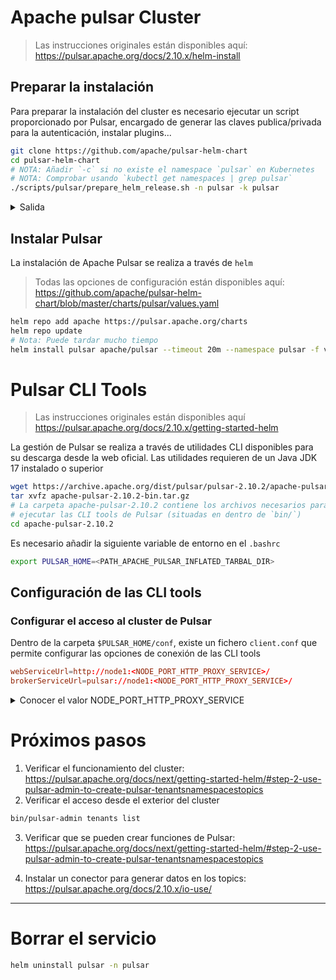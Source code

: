 # Apache pulsar Cluster

> Las instrucciones originales están disponibles aquí:
> https://pulsar.apache.org/docs/2.10.x/helm-install

## Preparar la instalación

Para preparar la instalación del cluster es necesario ejecutar un script
proporcionado por Pulsar, encargado de generar las claves publica/privada para
la autenticación, instalar plugins...

```sh
git clone https://github.com/apache/pulsar-helm-chart
cd pulsar-helm-chart
# NOTA: Añadir `-c` si no existe el namespace `pulsar` en Kubernetes
# NOTA: Comprobar usando `kubectl get namespaces | grep pulsar`
./scripts/pulsar/prepare_helm_release.sh -n pulsar -k pulsar
```

<details>

<summary>Salida</summary>

```
ertis@node1:~/altair/pulsar-helm-chart$ ./scripts/pulsar/prepare_helm_release.sh -n pulsar -k pulsar
generate the token keys for the pulsar cluster
The private key and public key are generated to /tmp/tmp.ImyWhMgcFd and /tmp/tmp.5NVruoNgNK successfully.
secret/pulsar-token-asymmetric-key created
generate the tokens for the super-users: proxy-admin,broker-admin,admin
generate the token for proxy-admin
pulsar-token-asymmetric-key
kubectl get -n pulsar secrets pulsar-token-asymmetric-key -o jsonpath={.data.PRIVATEKEY} | base64 --decode > /tmp/tmp.ANyvZGbHMt
secret/pulsar-token-proxy-admin created
generate the token for broker-admin
pulsar-token-asymmetric-key
kubectl get -n pulsar secrets pulsar-token-asymmetric-key -o jsonpath={.data.PRIVATEKEY} | base64 --decode > /tmp/tmp.fxHsQiKapx
secret/pulsar-token-broker-admin created
generate the token for admin
pulsar-token-asymmetric-key
kubectl get -n pulsar secrets pulsar-token-asymmetric-key -o jsonpath={.data.PRIVATEKEY} | base64 --decode > /tmp/tmp.hMqLqKgmhs
secret/pulsar-token-admin created
-------------------------------------

The jwt token secret keys are generated under:
    - 'pulsar-token-asymmetric-key'

The jwt tokens for superusers are generated and stored as below:
    - 'proxy-admin':secret('pulsar-token-proxy-admin')
    - 'broker-admin':secret('pulsar-token-broker-admin')
    - 'admin':secret('pulsar-token-admin')

```

</details>

## Instalar Pulsar

La instalación de Apache Pulsar se realiza a través de `helm`

> Todas las opciones de configuración están disponibles aquí:
> https://github.com/apache/pulsar-helm-chart/blob/master/charts/pulsar/values.yaml

```sh
helm repo add apache https://pulsar.apache.org/charts
helm repo update
# Nota: Puede tardar mucho tiempo
helm install pulsar apache/pulsar --timeout 20m --namespace pulsar -f values.yaml
```

# Pulsar CLI Tools

> Las instrucciones originales están disponibles aquí
> https://pulsar.apache.org/docs/2.10.x/getting-started-helm

La gestión de Pulsar se realiza a través de utilidades CLI disponibles para su
descarga desde la web oficial. Las utilidades requieren de un Java JDK 17
instalado o superior

```sh
wget https://archive.apache.org/dist/pulsar/pulsar-2.10.2/apache-pulsar-2.10.2-bin.tar.gz
tar xvfz apache-pulsar-2.10.2-bin.tar.gz
# La carpeta apache-pulsar-2.10.2 contiene los archivos necesarios para
# ejecutar las CLI tools de Pulsar (situadas en dentro de `bin/`)
cd apache-pulsar-2.10.2
```

Es necesario añadir la siguiente variable de entorno en el `.bashrc`

```sh
export PULSAR_HOME=<PATH_APACHE_PULSAR_INFLATED_TARBAL_DIR>
```

## Configuración de las CLI tools

### Configurar el acceso al cluster de Pulsar

Dentro de la carpeta `$PULSAR_HOME/conf`, existe un fichero `client.conf` que
permite configurar las opciones de conexión de las CLI tools

```conf
webServiceUrl=http://node1:<NODE_PORT_HTTP_PROXY_SERVICE>/
brokerServiceUrl=pulsar://node1:<NODE_PORT_HTTP_PROXY_SERVICE>/
```

<details>
  <summary>Conocer el valor NODE_PORT_HTTP_PROXY_SERVICE</summary>

```txt
ertis@node1:~/altair/apache-pulsar-2.10.2$ kubectl --namespace=pulsar describe service pulsar-proxy
Name:                     pulsar-proxy
Namespace:                pulsar
Labels:                   app=pulsar
                          app.kubernetes.io/managed-by=Helm
                          chart=pulsar-3.0.0
                          cluster=pulsar
                          component=proxy
                          heritage=Helm
                          release=pulsar
Annotations:              meta.helm.sh/release-name: pulsar
                          meta.helm.sh/release-namespace: pulsar
Selector:                 app=pulsar,component=proxy,release=pulsar
Type:                     LoadBalancer
IP Family Policy:         SingleStack
IP Families:              IPv4
IP:                       10.10.33.229
IPs:                      10.10.33.229
Port:                     http  80/TCP
TargetPort:               80/TCP
NodePort:                 http  30669/TCP
Endpoints:                10.10.34.200:80,10.10.34.54:80,10.10.34.85:80
Port:                     pulsar  6650/TCP
TargetPort:               6650/TCP
NodePort:                 pulsar  31225/TCP
Endpoints:                10.10.34.200:6650,10.10.34.54:6650,10.10.34.85:6650
Session Affinity:         None
External Traffic Policy:  Cluster
Events:                   <none>
```

</details>

# Próximos pasos

1. Verificar el funcionamiento del cluster:
   https://pulsar.apache.org/docs/next/getting-started-helm/#step-2-use-pulsar-admin-to-create-pulsar-tenantsnamespacestopics
2. Verificar el acceso desde el exterior del cluster

```sh
bin/pulsar-admin tenants list
```

3. Verificar que se pueden crear funciones de Pulsar:
   https://pulsar.apache.org/docs/next/getting-started-helm/#step-2-use-pulsar-admin-to-create-pulsar-tenantsnamespacestopics

4. Instalar un conector para generar datos en los topics:
   https://pulsar.apache.org/docs/2.10.x/io-use/

---

# Borrar el servicio

```sh
helm uninstall pulsar -n pulsar
```
